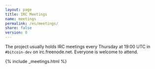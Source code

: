 ```yaml
---
layout: page
title: IRC Meetings
name: meetings
permalink: /es/meetings/
share: false
version: 0
---
```

The project usually holds IRC meetings every Thursday at 19:00 UTC in `#bitcoin-dev` on irc.freenode.net.
Everyone is welcome to attend.

{% include _meetings.html %}

